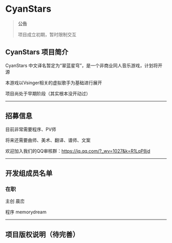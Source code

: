 # CyanStars

> **公告**
>
> 项目成立初期，暂时限制交互

## CyanStars 项目简介

CyanStars 中文译名暂定为“翠蓝星穹”，是一个非商业同人音乐游戏，计划将开源

本游戏以Vsinger相关的虚拟歌手为基础进行展开

项目尚处于早期阶段（其实根本没开动过）

---

## 招募信息

目前非常需要程序、PV师

将来还需要曲师、美术、翻译、谱师、文案

欢迎加入我们的QQ审核群：https://jq.qq.com/?_wv=1027&k=R1LqP8jd

---

## 开发组成员名单

### 在职

主创 晨峦

程序 memorydream

---

## 项目版权说明（待完善）

